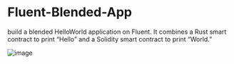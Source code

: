# Fluent-Blended-App
build a blended HelloWorld application on Fluent. It combines a Rust smart contract to print “Hello” and a Solidity smart contract to print “World.”

![image](https://github.com/user-attachments/assets/292beeb4-cf1c-4c0b-a287-6c69f695990f)
